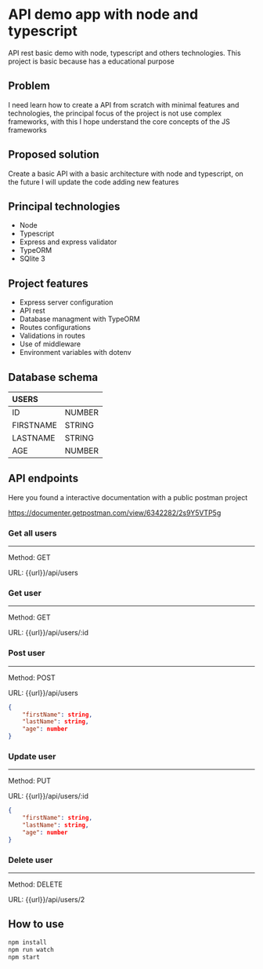 # API demo app with node and typescript

API rest basic demo with node, typescript and others technologies. This project is basic because has a educational purpose

## Problem 

I need learn how to create a API from scratch with minimal features and technologies, the principal focus of the project is not use complex frameworks, with this I hope understand the core concepts of the JS frameworks

## Proposed solution

Create a basic API with a basic architecture with node and typescript, on the future I will update the code adding new features

## Principal technologies

- Node
- Typescript
- Express and express validator
- TypeORM
- SQlite 3

## Project features

- Express server configuration
- API rest
- Database managment with TypeORM
- Routes configurations
- Validations in routes
- Use of middleware
- Environment variables with dotenv

## Database schema

|USERS              |               |
|:------------------|:--------------|
|   ID              |       NUMBER  |
|   FIRSTNAME       |       STRING  |
|   LASTNAME        |       STRING  |
|   AGE             |       NUMBER  |

## API endpoints

Here you found a interactive documentation with a public postman project

https://documenter.getpostman.com/view/6342282/2s9Y5VTP5g

### Get all users
---

Method: GET

URL: {{url}}/api/users


### Get user
---

Method: GET

URL: {{url}}/api/users/:id

### Post user
---

Method: POST

URL: {{url}}/api/users

```json
{
    "firstName": string,
    "lastName": string,
    "age": number
}
```

### Update user
---

Method: PUT

URL: {{url}}/api/users/:id

```json
{
    "firstName": string,
    "lastName": string,
    "age": number
}
```

### Delete user
---

Method: DELETE

URL: {{url}}/api/users/2

## How to use

```bash
npm install
npm run watch
npm start
```